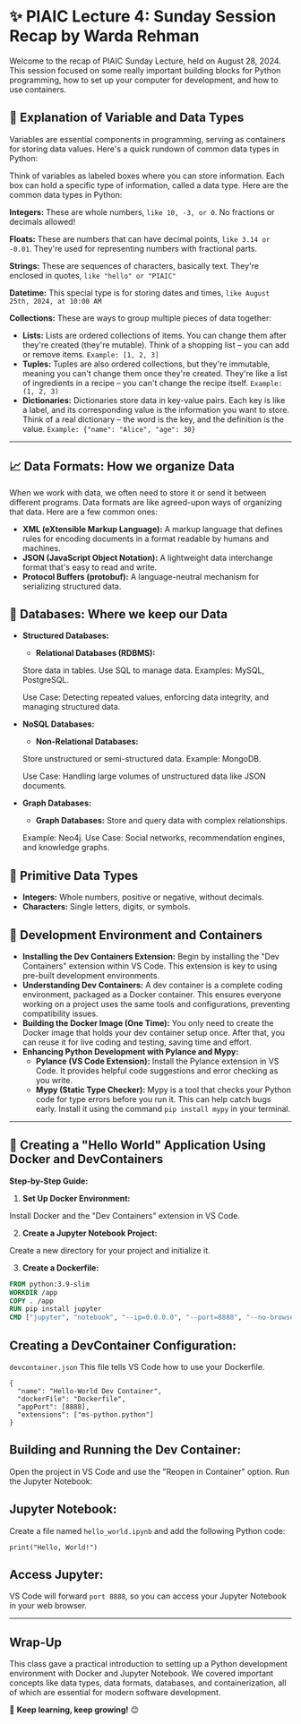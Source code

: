 # ✨ PIAIC Lecture 4: Sunday Session Recap by Warda Rehman

Welcome to the recap of PIAIC Sunday Lecture, held on August 28, 2024. This session focused on some really important building blocks for Python programming, how to set up your computer for development, and how to use containers.

## 🔡 Explanation of Variable and Data Types

Variables are essential components in programming, serving as containers for storing data values. Here's a quick rundown of common data types in Python:

Think of variables as labeled boxes where you can store information.  Each box can hold a specific type of information, called a data type.  Here are the common data types in Python:

**Integers:** These are whole numbers, `like 10, -3, or 0`. No fractions or decimals allowed!

**Floats:** These are numbers that can have decimal points, `like 3.14 or -0.01`. They're used for representing numbers with fractional parts.

**Strings:** These are sequences of characters, basically text. They're enclosed in quotes, `like "hello" or "PIAIC"`

**Datetime:** This special type is for storing dates and times, `like August 25th, 2024, at 10:00 AM`

**Collections:** These are ways to group multiple pieces of data together:
* **Lists:** Lists are ordered collections of items. You can change them after they're created (they're mutable). Think of a shopping list – you can add or remove items. `Example: [1, 2, 3]`
* **Tuples:** Tuples are also ordered collections, but they're immutable, meaning you can't change them once they're created. They're like a list of ingredients in a recipe – you can't change the recipe itself. `Example: (1, 2, 3)`
* **Dictionaries:** Dictionaries store data in key-value pairs. Each key is like a label, and its corresponding value is the information you want to store. Think of a real dictionary – the word is the key, and the definition is the value. `Example: {"name": "Alice", "age": 30}`

---
 
## 📈 Data Formats: How we organize Data
When we work with data, we often need to store it or send it between different programs.  Data formats are like agreed-upon ways of organizing that data.  Here are a few common ones:

*   **XML (eXtensible Markup Language):** A markup language that defines rules for encoding documents in a format readable by humans and machines.
*   **JSON (JavaScript Object Notation):** A lightweight data interchange format that's easy to read and write.
*   **Protocol Buffers (protobuf):** A language-neutral mechanism for serializing structured data.

## 💾 Databases: Where we keep our Data

*   **Structured Databases:**
    *   **Relational Databases (RDBMS):**
     
       Store data in tables. Use SQL to manage data. Examples: MySQL, PostgreSQL.
      
       Use Case: Detecting repeated values, enforcing data integrity, and managing structured data.
*   **NoSQL Databases:**
    *   **Non-Relational Databases:**

       Store unstructured or semi-structured data. Example: MongoDB.
    
       Use Case: Handling large volumes of unstructured data like JSON documents.
*   **Graph Databases:**
    *   **Graph Databases:**
       Store and query data with complex relationships.

       Example: Neo4j. Use Case: Social networks, recommendation engines, and knowledge graphs.

## 🔢 Primitive Data Types

*   **Integers:** Whole numbers, positive or negative, without decimals.
*   **Characters:** Single letters, digits, or symbols.

## 🌱 Development Environment and Containers

*   **Installing the Dev Containers Extension:** Begin by installing the "Dev Containers" extension within VS Code. This extension is key to using pre-built development environments.
*   **Understanding Dev Containers:** A dev container is a complete coding environment, packaged as a Docker container. This ensures everyone working on a project uses the same tools and configurations, preventing compatibility issues.
*   **Building the Docker Image (One Time):** You only need to create the Docker image that holds your dev container setup once. After that, you can reuse it for live coding and testing, saving time and effort.
*   **Enhancing Python Development with Pylance and Mypy:**
     * **Pylance (VS Code Extension):** Install the Pylance extension in VS Code. It provides helpful code suggestions and error checking as you write.
     * **Mypy (Static Type Checker):** Mypy is a tool that checks your Python code for type errors before you run it. This can help catch bugs early. Install it using the command `pip install mypy` in your terminal.
---

## 🐬 Creating a "Hello World" Application Using Docker and DevContainers

**Step-by-Step Guide:**

1.  **Set Up Docker Environment:**
   
   Install Docker and the "Dev Containers" extension in VS Code.
   
2.  **Create a Jupyter Notebook Project:** 

   Create a new directory for your project and initialize it.
   
3.  **Create a Dockerfile:**

```dockerfile
FROM python:3.9-slim                                                                       
WORKDIR /app                                                                              
COPY . /app                                                                                
RUN pip install jupyter                                                                    
CMD ["jupyter", "notebook", "--ip=0.0.0.0", "--port=8888", "--no-browser", "--allow-root"] 
```

## Creating a  DevContainer Configuration:
`devcontainer.json` This file tells VS Code how to use your Dockerfile.
```plaintext
{
  "name": "Hello-World Dev Container",
  "dockerFile": "Dockerfile",
  "appPort": [8888],
  "extensions": ["ms-python.python"]
}
```
## Building and Running the Dev Container:

Open the project in VS Code and use the "Reopen in Container" option. Run the Jupyter Notebook:

## Jupyter Notebook: 

Create a file named `hello_world.ipynb` and add the following Python code:

```plaintext
print("Hello, World!")
```
## Access Jupyter: 

VS Code will forward `port 8888`, so you can access your Jupyter Notebook in your web browser.

---

## Wrap-Up
This class gave a practical introduction to setting up a Python development environment with Docker and Jupyter Notebook.  We covered important concepts like data types, data formats, databases, and containerization, all of which are essential for modern software development.

🚀 **Keep learning, keep growing!** 😊
